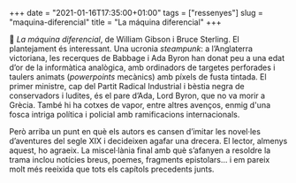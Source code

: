 +++
date = "2021-01-16T17:35:00+01:00"
tags = ["ressenyes"]
slug = "maquina-diferencial"
title = "La máquina diferencial"
+++

📖 *La máquina diferencial*, de William Gibson i Bruce Sterling. El plantejament és interessant. Una ucronia *steampunk*: a l’Anglaterra victoriana, les recerques de Babbage i Ada Byron han donat peu a una edat d’or de la informàtica analògica, amb ordinadors de targetes perforades i taulers animats (*powerpoints* mecànics) amb píxels de fusta tintada. El primer ministre, cap del Partit Radical Industrial i bèstia negra de conservadors i ludites, és el pare d’Ada, Lord Byron, que no va morir a Grècia. També hi ha cotxes de vapor, entre altres avenços, enmig d'una fosca intriga política i policial amb ramificacions internacionals.

Però arriba un punt en què els autors es cansen d’imitar les novel·les d’aventures del segle XIX i decideixen agafar una drecera. El lector, almenys aquest, ho agraeix. La miscel·lània final amb què s’afanyen a resoldre la trama inclou notícies breus, poemes, fragments epistolars… i em pareix molt més reeixida que tots els capítols precedents junts.
